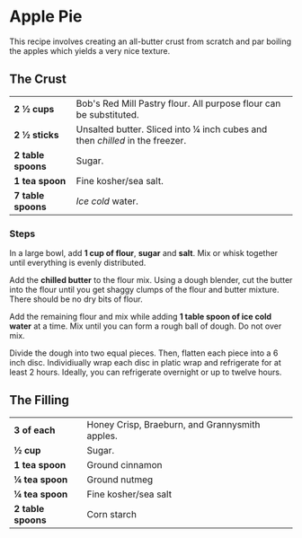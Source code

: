 # Apple Pie

This recipe involves creating an all-butter crust from scratch and par boiling the apples
which yields a very nice texture.

## The Crust

|                    |                                                                              |
|:-------------------|:-----------------------------------------------------------------------------|
|**2 ½ cups**        | Bob's Red Mill Pastry flour. All purpose flour can be substituted.           |
|**2 ½ sticks**      | Unsalted butter. Sliced into ¼ inch cubes and then _chilled_ in the freezer. |
|**2 table spoons**  | Sugar.                                                                       |
|**1 tea spoon**     | Fine kosher/sea salt.                                                        |
|**7 table spoons**  | _Ice cold_ water.                                                            |

### Steps

In a large bowl, add **1 cup of flour**, **sugar** and **salt**. Mix or whisk together until
everything is evenly distributed.

Add the **chilled butter** to the flour mix. Using a dough blender, cut the butter into the
flour until you get shaggy clumps of the flour and butter mixture. There should be no dry
bits of flour.

Add the remaining flour and mix while adding **1 table spoon of ice cold water** at a time.
Mix until you can form a rough ball of dough. Do not over mix.

Divide the dough into two equal pieces. Then, flatten each piece into a 6 inch disc.
Individiually wrap each disc in platic wrap and refrigerate for at least 2 hours.
Ideally, you can refrigerate overnight or up to twelve hours.

## The Filling

|                    |                                                |
|:-------------------|:-----------------------------------------------|
| **3 of each**      | Honey Crisp, Braeburn, and Grannysmith apples. |
| **½ cup**          | Sugar.                                         |
| **1 tea spoon**    | Ground cinnamon                                |
| **¼ tea spoon**    | Ground nutmeg                                  |
| **¼ tea spoon**    | Fine kosher/sea salt                           |
| **2 table spoons** | Corn starch                                    |
